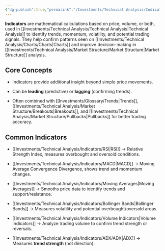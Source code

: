 ```yaml
---
{"dg-publish":true,"permalink":"/Investments/Technical Analysis/Indicators/Indicators/"}
---
```


**Indicators** are mathematical calculations based on price, volume, or both, used in [[Investments/Technical Analysis/Technical Analysis\|Technical Analysis]] to identify trends, momentum, volatility, and potential trading signals. They help confirm patterns seen on [[Investments/Technical Analysis/Charts/Charts\|Charts]] and improve decision-making in [[Investments/Technical Analysis/Market Structure/Market Structure\|Market Structure]] analysis.

## Core Concepts

- Indicators provide additional insight beyond simple price movements.
    
- Can be **leading** (predictive) or **lagging** (confirming trends).
    
- Often combined with [[Investments/Glossary/Trends\|Trends]], [[Investments/Technical Analysis/Market Structure/Breakouts\|Breakouts]], and [[Investments/Technical Analysis/Market Structure/Pullbacks\|Pullbacks]] for better trading accuracy.

## Common Indicators

- [[Investments/Technical Analysis/Indicators/RSI\|RSI]] → Relative Strength Index, measures overbought and oversold conditions.
    
- [[Investments/Technical Analysis/Indicators/MACD\|MACD]] → Moving Average Convergence Divergence, shows trend and momentum changes.
    
- [[Investments/Technical Analysis/Indicators/Moving Averages\|Moving Averages]] → Smooths price data to identify trends and support/resistance.
    
- [[Investments/Technical Analysis/Indicators/Bollinger Bands\|Bollinger Bands]] → Measures volatility and potential overbought/oversold areas.
    
- [[Investments/Technical Analysis/Indicators/Volume Indicators\|Volume Indicators]] → Analyze trading volume to confirm trend strength or reversals.
	
- [[Investments/Technical Analysis/Indicators/ADX/ADX\|ADX]] → Measures **trend strength** (not direction).
